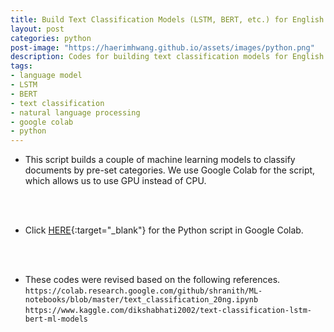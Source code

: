 ```yaml
---
title: Build Text Classification Models (LSTM, BERT, etc.) for English data
layout: post
categories: python
post-image: "https://haerimhwang.github.io/assets/images/python.png"
description: Codes for building text classification models for English data
tags:
- language model 
- LSTM
- BERT
- text classification 
- natural language processing
- google colab
- python
---
```


* This script builds a couple of machine learning models to classify documents by pre-set categories. We use Google Colab for the script, which allows us to use GPU instead of CPU. <br>
<br>
<br>

* Click [HERE](https://colab.research.google.com/drive/1V1b0Y1gr9P0tG62op_wRdPnU2tP8Sv6c?usp=sharing){:target="_blank"} for the Python script in Google Colab.
<br>
<br>

* These codes were revised based on the following references.
   `https://colab.research.google.com/github/shranith/ML-notebooks/blob/master/text_classification_20ng.ipynb`  
   `https://www.kaggle.com/dikshabhati2002/text-classification-lstm-bert-ml-models`
    
<br>
<br>
